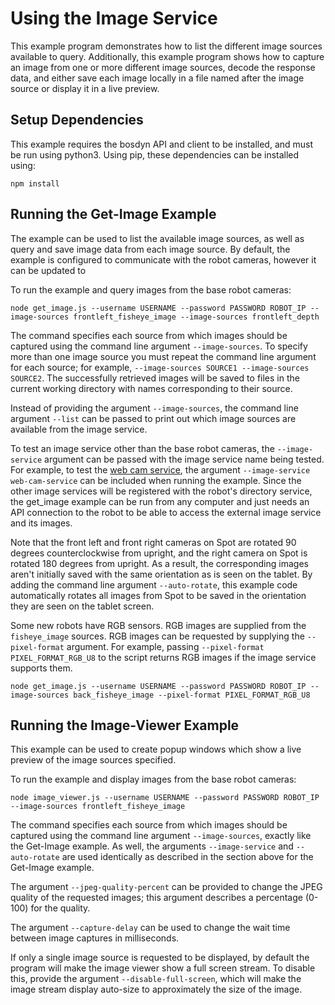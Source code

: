 <!--
Copyright (c) 2022 Boston Dynamics, Inc.  All rights reserved.

Downloading, reproducing, distributing or otherwise using the SDK Software
is subject to the terms and conditions of the Boston Dynamics Software
Development Kit License (20191101-BDSDK-SL).
-->

# Using the Image Service

This example program demonstrates how to list the different image sources available to query. Additionally, this example program shows how to capture an image from one or more different image sources, decode the response data, and either save each image locally in a file named after the image source or display it in a live preview.

## Setup Dependencies

This example requires the bosdyn API and client to be installed, and must be run using python3. Using pip, these dependencies can be installed using:

```
npm install
```

## Running the Get-Image Example

The example can be used to list the available image sources, as well as query and save image data from each image source. By default, the example is configured to communicate with the robot cameras, however it can be updated to

To run the example and query images from the base robot cameras:

```
node get_image.js --username USERNAME --password PASSWORD ROBOT_IP --image-sources frontleft_fisheye_image --image-sources frontleft_depth
```

The command specifies each source from which images should be captured using the command line argument `--image-sources`. To specify more than one image source you must repeat the command line argument for each source; for example, `--image-sources SOURCE1 --image-sources SOURCE2`. The successfully retrieved images will be saved to files in the current working directory with names corresponding to their source.

Instead of providing the argument `--image-sources`, the command line argument `--list` can be passed to print out which image sources are available from the image service.

To test an image service other than the base robot cameras, the `--image-service` argument can be passed with the image service name being tested. For example, to test the [web cam service](../web_cam_image_service/README.md), the argument `--image-service web-cam-service` can be included when running the example. Since the other image services will be registered with the robot's directory service, the get_image example can be run from any computer and just needs an API connection to the robot to be able to access the external image service and its images.

Note that the front left and front right cameras on Spot are rotated 90 degrees counterclockwise from upright, and the right camera on Spot is rotated 180 degrees from upright. As a result, the corresponding images aren't initially saved with the same orientation as is seen on the tablet. By adding the command line argument `--auto-rotate`, this example code automatically rotates all images from Spot to be saved in the orientation they are seen on the tablet screen.

Some new robots have RGB sensors. RGB images are supplied from the `fisheye_image` sources. RGB images can be requested by supplying the `--pixel-format` argument. For example, passing `--pixel-format PIXEL_FORMAT_RGB_U8` to the script returns RGB images if the image service supports them.

```
node get_image.js --username USERNAME --password PASSWORD ROBOT_IP --image-sources back_fisheye_image --pixel-format PIXEL_FORMAT_RGB_U8
```

## Running the Image-Viewer Example

This example can be used to create popup windows which show a live preview of the image sources specified.

To run the example and display images from the base robot cameras:

```
node image_viewer.js --username USERNAME --password PASSWORD ROBOT_IP --image-sources frontleft_fisheye_image
```

The command specifies each source from which images should be captured using the command line argument `--image-sources`, exactly like the Get-Image example. As well, the arguments `--image-service` and `--auto-rotate` are used identically as described in the section above for the Get-Image example.

The argument `--jpeg-quality-percent` can be provided to change the JPEG quality of the requested images; this argument describes a percentage (0-100) for the quality.

The argument `--capture-delay` can be used to change the wait time between image captures in milliseconds.

If only a single image source is requested to be displayed, by default the program will make the image viewer show a full screen stream. To disable this, provide the argument `--disable-full-screen`, which will make the image stream display auto-size to approximately the size of the image.
